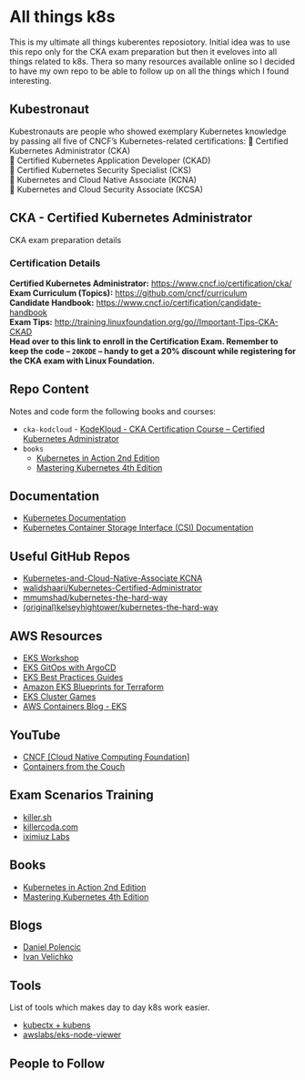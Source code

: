 # All things k8s
This is my ultimate all things kuberentes reposiotory. 
Initial idea was to use this repo only for the CKA exam preparation but then it eveloves into all things related to k8s. Thera so many resources available online so I decided to have my own repo to be able to follow up on all the things which I found interesting. 

## Kubestronaut 
Kubestronauts are people who showed exemplary Kubernetes knowledge by passing all five of CNCF’s Kubernetes-related certifications: 
🔹 Certified Kubernetes Administrator (CKA)   
🔹 Certified Kubernetes Application Developer (CKAD)   
🔹 Certified Kubernetes Security Specialist (CKS)   
🔹 Kubernetes and Cloud Native Associate (KCNA)   
🔹 Kubernetes and Cloud Security Associate (KCSA)   

## CKA - Certified Kubernetes Administrator
CKA exam preparation details

### Certification Details
**Certified Kubernetes Administrator:** https://www.cncf.io/certification/cka/  
**Exam Curriculum (Topics):** https://github.com/cncf/curriculum  
**Candidate Handbook:** https://www.cncf.io/certification/candidate-handbook  
**Exam Tips:** http://training.linuxfoundation.org/go//Important-Tips-CKA-CKAD  
**Head over to this link to enroll in the Certification Exam. Remember to keep the code – `20KODE` – handy to get a 20% discount while registering for the CKA exam with Linux Foundation.**

## Repo Content  
Notes and code form the following books and courses:
- `cka-kodcloud` - [KodeKloud - CKA Certification Course – Certified Kubernetes Administrator](https://kodekloud.com/courses/certified-kubernetes-administrator-cka/)
- `books`
    - [Kubernetes in Action 2nd Edition](https://www.manning.com/books/kubernetes-in-action-second-edition)  
    - [Mastering Kubernetes 4th Edition](https://www.amazon.com/Kubernetes-operate-world-class-container-native-systems/dp/1804611395)

## Documentation
- [Kubernetes Documentation](https://kubernetes.io/docs/home/)
- [Kubernetes Container Storage Interface (CSI) Documentation](https://kubernetes-csi.github.io/docs/)

## Useful GitHub Repos
- [Kubernetes-and-Cloud-Native-Associate KCNA](https://github.com/moabukar/Kubernetes-and-Cloud-Native-Associate-KCNA)  
- [walidshaari/Kubernetes-Certified-Administrator](https://github.com/walidshaari/Kubernetes-Certified-Administrator)  
- [mmumshad/kubernetes-the-hard-way](https://github.com/mmumshad/kubernetes-the-hard-way)
- [(original)kelseyhightower/kubernetes-the-hard-way](https://github.com/kelseyhightower/kubernetes-the-hard-way)

## AWS Resources  
- [EKS Workshop](https://www.eksworkshop.com/)
- [EKS GitOps with ArgoCD](https://catalog.workshops.aws/eksgitops-argocd-githubactions/en-US)
- [EKS Best Practices Guides](https://aws.github.io/aws-eks-best-practices/)  
- [Amazon EKS Blueprints for Terraform](https://aws-ia.github.io/terraform-aws-eks-blueprints/)  
- [EKS Cluster Games](https://eksclustergames.com/?s=09)  
- [AWS Containers Blog - EKS](https://aws.amazon.com/blogs/containers/category/compute/amazon-kubernetes-service/)

## YouTube
- [CNCF [Cloud Native Computing Foundation]](https://www.youtube.com/@cncf)  
- [Containers from the Couch](https://www.youtube.com/containersfromthecouch)

## Exam Scenarios Training
- [killer.sh](https://killer.sh/)  
- [killercoda.com](https://killercoda.com/)  
- [iximiuz Labs](https://labs.iximiuz.com/)

## Books 
- [Kubernetes in Action 2nd Edition](https://www.manning.com/books/kubernetes-in-action-second-edition)  
- [Mastering Kubernetes 4th Edition](https://www.amazon.com/Kubernetes-operate-world-class-container-native-systems/dp/1804611395)

## Blogs
- [Daniel Polencic](https://medium.com/@danielepolencic)
- [Ivan Velichko](https://iximiuz.com/en/)

## Tools
List of tools which makes day to day k8s work easier.
- [kubectx + kubens](https://github.com/ahmetb/kubectx)
- [awslabs/eks-node-viewer](https://github.com/awslabs/eks-node-viewer)

## People to Follow
